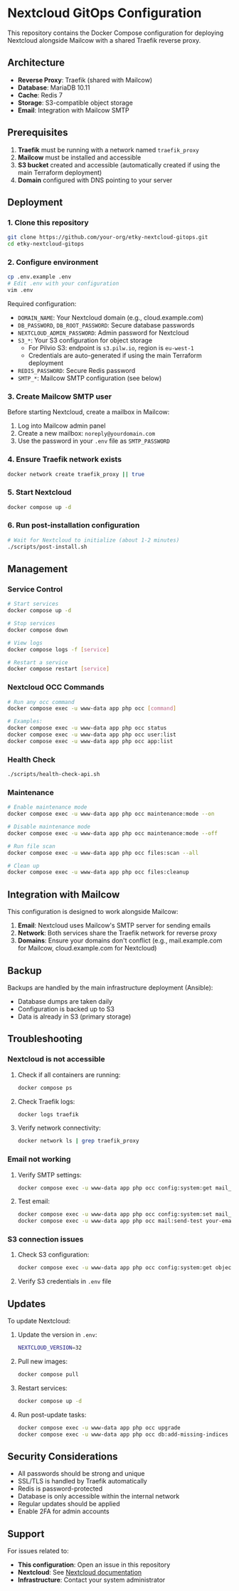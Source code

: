 # Nextcloud GitOps Configuration

This repository contains the Docker Compose configuration for deploying Nextcloud alongside Mailcow with a shared Traefik reverse proxy.

## Architecture

- **Reverse Proxy**: Traefik (shared with Mailcow)
- **Database**: MariaDB 10.11
- **Cache**: Redis 7
- **Storage**: S3-compatible object storage
- **Email**: Integration with Mailcow SMTP

## Prerequisites

1. **Traefik** must be running with a network named `traefik_proxy`
2. **Mailcow** must be installed and accessible
3. **S3 bucket** created and accessible (automatically created if using the main Terraform deployment)
4. **Domain** configured with DNS pointing to your server

## Deployment

### 1. Clone this repository

```bash
git clone https://github.com/your-org/etky-nextcloud-gitops.git
cd etky-nextcloud-gitops
```

### 2. Configure environment

```bash
cp .env.example .env
# Edit .env with your configuration
vim .env
```

Required configuration:
- `DOMAIN_NAME`: Your Nextcloud domain (e.g., cloud.example.com)
- `DB_PASSWORD`, `DB_ROOT_PASSWORD`: Secure database passwords
- `NEXTCLOUD_ADMIN_PASSWORD`: Admin password for Nextcloud
- `S3_*`: Your S3 configuration for object storage
  - For Pilvio S3: endpoint is `s3.pilw.io`, region is `eu-west-1`
  - Credentials are auto-generated if using the main Terraform deployment
- `REDIS_PASSWORD`: Secure Redis password
- `SMTP_*`: Mailcow SMTP configuration (see below)

### 3. Create Mailcow SMTP user

Before starting Nextcloud, create a mailbox in Mailcow:

1. Log into Mailcow admin panel
2. Create a new mailbox: `noreply@yourdomain.com`
3. Use the password in your `.env` file as `SMTP_PASSWORD`

### 4. Ensure Traefik network exists

```bash
docker network create traefik_proxy || true
```

### 5. Start Nextcloud

```bash
docker compose up -d
```

### 6. Run post-installation configuration

```bash
# Wait for Nextcloud to initialize (about 1-2 minutes)
./scripts/post-install.sh
```

## Management

### Service Control

```bash
# Start services
docker compose up -d

# Stop services
docker compose down

# View logs
docker compose logs -f [service]

# Restart a service
docker compose restart [service]
```

### Nextcloud OCC Commands

```bash
# Run any occ command
docker compose exec -u www-data app php occ [command]

# Examples:
docker compose exec -u www-data app php occ status
docker compose exec -u www-data app php occ user:list
docker compose exec -u www-data app php occ app:list
```

### Health Check

```bash
./scripts/health-check-api.sh
```

### Maintenance

```bash
# Enable maintenance mode
docker compose exec -u www-data app php occ maintenance:mode --on

# Disable maintenance mode
docker compose exec -u www-data app php occ maintenance:mode --off

# Run file scan
docker compose exec -u www-data app php occ files:scan --all

# Clean up
docker compose exec -u www-data app php occ files:cleanup
```

## Integration with Mailcow

This configuration is designed to work alongside Mailcow:

1. **Email**: Nextcloud uses Mailcow's SMTP server for sending emails
2. **Network**: Both services share the Traefik network for reverse proxy
3. **Domains**: Ensure your domains don't conflict (e.g., mail.example.com for Mailcow, cloud.example.com for Nextcloud)

## Backup

Backups are handled by the main infrastructure deployment (Ansible):
- Database dumps are taken daily
- Configuration is backed up to S3
- Data is already in S3 (primary storage)

## Troubleshooting

### Nextcloud is not accessible

1. Check if all containers are running:
   ```bash
   docker compose ps
   ```

2. Check Traefik logs:
   ```bash
   docker logs traefik
   ```

3. Verify network connectivity:
   ```bash
   docker network ls | grep traefik_proxy
   ```

### Email not working

1. Verify SMTP settings:
   ```bash
   docker compose exec -u www-data app php occ config:system:get mail_smtphost
   ```

2. Test email:
   ```bash
   docker compose exec -u www-data app php occ config:system:set mail_send_plaintext_only --value=true
   docker compose exec -u www-data app php occ mail:send-test your-email@example.com
   ```

### S3 connection issues

1. Check S3 configuration:
   ```bash
   docker compose exec -u www-data app php occ config:system:get objectstore
   ```

2. Verify S3 credentials in `.env` file

## Updates

To update Nextcloud:

1. Update the version in `.env`:
   ```bash
   NEXTCLOUD_VERSION=32
   ```

2. Pull new images:
   ```bash
   docker compose pull
   ```

3. Restart services:
   ```bash
   docker compose up -d
   ```

4. Run post-update tasks:
   ```bash
   docker compose exec -u www-data app php occ upgrade
   docker compose exec -u www-data app php occ db:add-missing-indices
   ```

## Security Considerations

- All passwords should be strong and unique
- SSL/TLS is handled by Traefik automatically
- Redis is password-protected
- Database is only accessible within the internal network
- Regular updates should be applied
- Enable 2FA for admin accounts

## Support

For issues related to:
- **This configuration**: Open an issue in this repository
- **Nextcloud**: See [Nextcloud documentation](https://docs.nextcloud.com)
- **Infrastructure**: Contact your system administrator